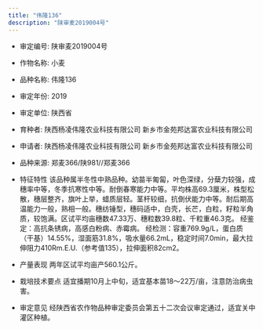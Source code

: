 ```yaml
---
title: "伟隆136"
description: "陕审麦2019004号"
---
```

* 审定编号:  陕审麦2019004号

*  作物名称:  小麦

*  品种名称:  伟隆136

*  审定年份:  2019

*  审定单位:  陕西省

* 育种者:  陕西杨凌伟隆农业科技有限公司  新乡市金苑邦达富农业科技有限公司

*  申请者:  陕西杨凌伟隆农业科技有限公司  新乡市金苑邦达富农业科技有限公司

*  品种来源:  郑麦366/陕981//郑麦366

*  特征特性
该品种属半冬性中熟品种。幼苗半匍匐，叶色深绿，分蘖力较强，成穗率中等，冬季抗寒性中等。耐倒春寒能力中等。平均株高69.3厘米，株型松散，穗层整齐，旗叶上举，蜡质层轻。茎杆较细，抗倒伏能力中等。耐后期高温能力一般，熟相一般。穗纺锤型，穗码适中，白壳，长芒，白粒，籽粒半角质，较饱满。区试平均亩穗数47.33万、穗粒数39.8粒、千粒重46.3克。
经鉴定：高抗条锈病，高感白粉病、赤霉病。
经检测：容重769.9g/L，蛋白质（干基）14.55%，湿面筋31.8%，吸水量66.2mL，稳定时间7.0min，最大拉伸阻力410Rm.E.U.（参考值135），拉伸面积82cm2。

*  产量表现
两年区试平均亩产560.1公斤。

*  栽培技术要点
适宜播期10月上中旬，适宜基本苗18～22万/亩，注意防治病虫害。

*  审定意见
经陕西省农作物品种审定委员会第五十二次会议审定通过，适宜关中灌区种植。
